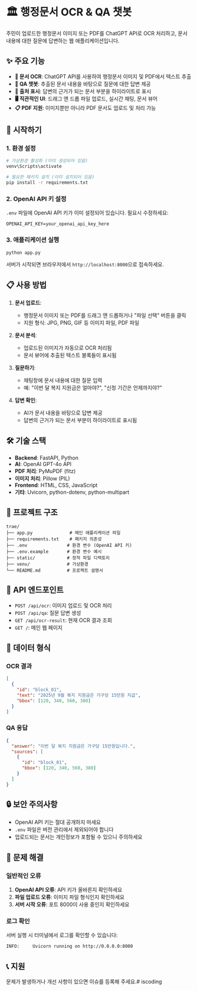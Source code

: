 # 🏛️ 행정문서 OCR & QA 챗봇

주민이 업로드한 행정문서 이미지 또는 PDF를 ChatGPT API로 OCR 처리하고, 문서 내용에 대한 질문에 답변하는 웹 애플리케이션입니다.

## ✨ 주요 기능

- **📄 문서 OCR**: ChatGPT API를 사용하여 행정문서 이미지 및 PDF에서 텍스트 추출
- **🤖 QA 챗봇**: 추출된 문서 내용을 바탕으로 질문에 대한 답변 제공
- **📍 출처 표시**: 답변의 근거가 되는 문서 부분을 하이라이트로 표시
- **🖥️ 직관적인 UI**: 드래그 앤 드롭 파일 업로드, 실시간 채팅, 문서 뷰어
- **📋 PDF 지원**: 이미지뿐만 아니라 PDF 문서도 업로드 및 처리 가능

## 🚀 시작하기

### 1. 환경 설정

```bash
# 가상환경 활성화 (이미 생성되어 있음)
venv\Scripts\activate

# 필요한 패키지 설치 (이미 설치되어 있음)
pip install -r requirements.txt
```

### 2. OpenAI API 키 설정

`.env` 파일에 OpenAI API 키가 이미 설정되어 있습니다. 필요시 수정하세요:

```
OPENAI_API_KEY=your_openai_api_key_here
```

### 3. 애플리케이션 실행

```bash
python app.py
```

서버가 시작되면 브라우저에서 `http://localhost:8000`으로 접속하세요.

## 📋 사용 방법

1. **문서 업로드**: 
   - 행정문서 이미지 또는 PDF를 드래그 앤 드롭하거나 "파일 선택" 버튼을 클릭
   - 지원 형식: JPG, PNG, GIF 등 이미지 파일, PDF 파일

2. **문서 분석**: 
   - 업로드된 이미지가 자동으로 OCR 처리됨
   - 문서 뷰어에 추출된 텍스트 블록들이 표시됨

3. **질문하기**: 
   - 채팅창에 문서 내용에 대한 질문 입력
   - 예: "이번 달 복지 지원금은 얼마야?", "신청 기간은 언제까지야?"

4. **답변 확인**: 
   - AI가 문서 내용을 바탕으로 답변 제공
   - 답변의 근거가 되는 문서 부분이 하이라이트로 표시됨

## 🛠️ 기술 스택

- **Backend**: FastAPI, Python
- **AI**: OpenAI GPT-4o API
- **PDF 처리**: PyMuPDF (fitz)
- **이미지 처리**: Pillow (PIL)
- **Frontend**: HTML, CSS, JavaScript
- **기타**: Uvicorn, python-dotenv, python-multipart

## 📁 프로젝트 구조

```
trae/
├── app.py              # 메인 애플리케이션 파일
├── requirements.txt    # 패키지 의존성
├── .env               # 환경 변수 (OpenAI API 키)
├── .env.example       # 환경 변수 예시
├── static/            # 정적 파일 디렉토리
├── venv/              # 가상환경
└── README.md          # 프로젝트 설명서
```

## 🔧 API 엔드포인트

- `POST /api/ocr`: 이미지 업로드 및 OCR 처리
- `POST /api/qa`: 질문 답변 생성
- `GET /api/ocr-result`: 현재 OCR 결과 조회
- `GET /`: 메인 웹 페이지

## 📝 데이터 형식

### OCR 결과
```json
[
  {
    "id": "block_01",
    "text": "2025년 9월 복지 지원금은 가구당 15만원 지급",
    "bbox": [120, 340, 560, 380]
  }
]
```

### QA 응답
```json
{
  "answer": "이번 달 복지 지원금은 가구당 15만원입니다.",
  "sources": [
    {
      "id": "block_01",
      "bbox": [120, 340, 560, 380]
    }
  ]
}
```

## 🔒 보안 주의사항

- OpenAI API 키는 절대 공개하지 마세요
- `.env` 파일은 버전 관리에서 제외되어야 합니다
- 업로드되는 문서는 개인정보가 포함될 수 있으니 주의하세요

## 🐛 문제 해결

### 일반적인 오류

1. **OpenAI API 오류**: API 키가 올바른지 확인하세요
2. **파일 업로드 오류**: 이미지 파일 형식인지 확인하세요
3. **서버 시작 오류**: 포트 8000이 사용 중인지 확인하세요

### 로그 확인

서버 실행 시 터미널에서 로그를 확인할 수 있습니다:
```bash
INFO:     Uvicorn running on http://0.0.0.0:8000
```

## 📞 지원

문제가 발생하거나 개선 사항이 있으면 이슈를 등록해 주세요.#   i s c o d i n g  
 